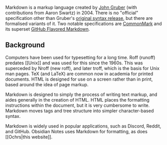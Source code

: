 Markdown is a markup language created by [John Gruber](https://daringfireball.net) (with contributions from Aaron Swartz) in 2004.  There is no "official" specification other than Gruber's [original syntax release](https://daringfireball.net/projects/markdown/), but there are formalised variants of it.  Two notable specifications are [CommonMark](https://commonmark.org/) and its superset [GitHub Flavored Markdown](https://github.github.com/gfm/).

## Background

Computers have been used for typesetting for a long time.  Roff (runoff) predates [[Unix]] and was used for this since the 1960s.  This was superceded by Nroff (new roff), and later troff, which is the basis for Unix man pages.  TeX (and LaTeX) are common now in academia for printed documents.  HTML is designed for use on a screen rather than in print, based around the idea of page markup.

Markdown is designed to simply the process of writing text markup, and aides generally in the creation of HTML.  HTML places the formatting instructions within the document, but it is very cumbersome to write.  Markdown moves tags and tree structure into simpler character-based syntax.

Markdown is widely used in popular applications, such as Discord, Reddit, and GitHub.  Obsidian Notes uses Markdown for formatting, as does [[Ochrs|this website]].